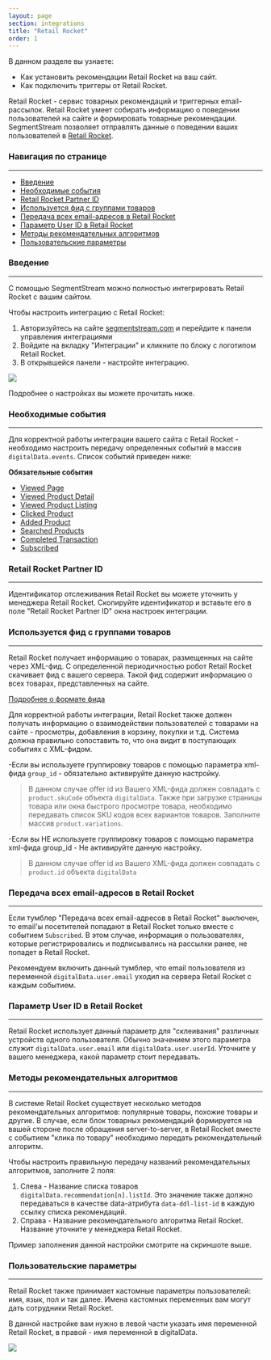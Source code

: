 ```yaml
---
layout: page
section: integrations
title: "Retail Rocket"
order: 1
---
```


В данном разделе вы узнаете:
* Как установить рекомендации Retail Rocket на ваш сайт.
* Как подключить триггеры от Retail Rocket.

Retail Rocket - сервис товарных рекомендаций и триггерных email-рассылок. Retail Rocket умеет собирать информацию о поведении пользователей на сайте и формировать товарные рекомендации. SegmentStream позволяет отправлять данные о поведении ваших пользователей в [Retail Rocket](https://retailrocket.ru/).

### Навигация по странице
------
<ul class="page-navigation">
  <li><a href="#introduction">Введение</a></li>
  <li><a href="#requirements">Необходимые события</a></li>
  <li><a href="#partnerId">Retail Rocket Partner ID</a></li>
  <li><a href="#groupedProductFeed">Используется фид с группами товаров</a></li>
  <li><a href="#trackAllEmails">Передача всех email-адресов в Retail Rocket</a></li>
  <li><a href="#userIdProperty">Параметр User ID в Retail Rocket</a></li>
  <li><a href="#recommendationAlgorythmMethods">Методы рекомендательных алгоритмов</a></li>
  <li><a href="#customVariables">Пользовательские параметры</a></li>
</ul>


### <a name="introduction"></a>Введение
------
С помощью SegmentStream можно полностью интегрировать Retail Rocket с вашим сайтом.

Чтобы настроить интеграцию с Retail Rocket:
1. Авторизуйтесь на сайте [segmentstream.com](https://admin.segmentstream.com/) и перейдите к панели управления интеграциями
2. Войдите на вкладку "Интеграции" и кликните по блоку с логотипом Retail Rocket.
3. В открывшейся панели - настройте интеграцию.

![](/img/integrations.retailrocket.1.png)

Подробнее о настройках вы можете прочитать ниже.

### <a name="requirements"></a>Необходимые события
------
Для корректной работы интеграции вашего сайта с Retail Rocket - необходимо настроить передачу определенных событий в массив `digitalData.events`. Список событий приведен ниже:

**Обязательные события**
* [Viewed Page](/events/viewed-page)
* [Viewed Product Detail](/events/viewed-product-detail)
* [Viewed Product Listing](/events/viewed-product-listing)
* [Clicked Product](/events/clicked-product)
* [Added Product](/events/added-product)
* [Searched Products](/events/searched-products)
* [Completed Transaction](/events/completed-transaction)
* [Subscribed](/events/subscribed)


### <a name="partnerId"></a>Retail Rocket Partner ID
------
Идентификатор отслеживания Retail Rocket вы можете уточнить у менеджера Retail Rocket.
Скопируйте идентификатор и вставьте его в поле "Retail Rocket Partner ID" окна настроек интеграции.

### <a name="groupedProductFeed"></a>Используется фид с группами товаров
------
Retail Rocket получает информацию о товарах, размещенных на сайте через XML-фид. С определенной периодичностью робот Retail Rocket скачивает фид с вашего сервера. Такой фид содержит информацию о всех товарах, представленных на сайте.

[Подробнее о формате фида](https://yandex.ru/support/partnermarket/offers.html)

Для корректной работы интеграции, Retail Rocket также должен получать информацию о взаимодействии пользователей с товарами на сайте - просмотры, добавления в корзину, покупки и т.д. Система должна правильно сопоставить то, что она видит в поступающих событиях с XML-фидом.

 -Если вы используете группировку товаров с помощью параметра xml-фида `group_id` - обязательно активируйте данную настройку.
  >В данном случае offer id из Вашего XML-фида должен совпадать с `product.skuCode` объекта `digitalData`. Также при загрузке страницы товара или окна быстрого просмотре товара, необходимо передавать список SKU кодов всех вариантов товаров. Заполните массив `product.variations`.

 -Если вы НЕ используете группировку товаров с помощью параметра xml-фида group_id - Не активируйте данную настройку.
  >В данном случае offer id из Вашего XML-фида должен совпадать с `product.id` объекта `digitalData`

### <a name="trackAllEmails"></a>Передача всех email-адресов в Retail Rocket
------
Если тумблер "Передача всех email-адресов в Retail Rocket" выключен, то email'ы посетителей попадают в Retail Rocket только вместе с событием `Subscribed`. В этом случае, информация о пользователях, которые регистрировались и подписывались на рассылки ранее, не попадет в Retail Rocket.

Рекомендуем включить данный тумблер, что email пользователя из переменной `digitalData.user.email` уходил на сервера Retail Rocket с каждым событием.

### <a name="userIdProperty"></a>Параметр User ID в Retail Rocket
------
Retail Rocket использует данный параметр для "склеивания" различных устройств одного пользователя. Обычно значением этого параметра служит `digitalData.user.email` или `digitalData.user.userId`. Уточните у вашего менеджера, какой параметр стоит передавать.

### <a name="recommendationAlgorythmMethods"></a>Методы рекомендательных алгоритмов
------
В системе Retail Rocket существует несколько методов рекомендательных алгоритмов: популярные товары, похожие товары и другие. В случае, если блок товарных рекомендаций формируется на вашей стороне после обращения server-to-server, в Retail Rocket вместе с событием "клика по товару" необходимо передать рекомендательный алгоритм.

Чтобы настроить правильную передачу названий рекомендательных алгоритмов, заполните 2 поля:
1. Слева - Название списка товаров `digitalData.recommendation[n].listId`. Это значение также должно передаваться в качестве data-атрибута `data-ddl-list-id` в каждую ссылку списка рекомендаций.
2. Справа - Название рекомендательного алгоритма Retail Rocket. Название уточните у менеджера Retail Rocket.

Пример заполнения данной настройки смотрите на скриншоте выше.

### <a name="customVariables"></a>Пользовательские параметры
------
Retail Rocket также принимает кастомные параметры пользователей: имя, язык, пол и так далее. Имена кастомных переменных вам могут дать сотрудники Retail Rocket.

В данной настройке вам нужно в левой части указать имя переменной Retail Rocket, в правой - имя переменной в digitalData.

![](/img/integrations.retailrocket.2.png)
